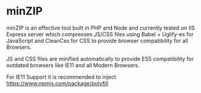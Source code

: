 # minZIP
 minZIP is an effective tool built in PHP and Node and currently tested on IIS Express server which compresses JS/CSS files using Babel + Uglify-es for JavaScript and CleanCss for CSS to provide browser compatibility for all Browsers.
 
JS and CSS files are minified automatically to provide ES5 compatibility for outdated browsers like IE11 and all Modern Browsers.

For IE11 Support it is recommended to inject https://www.npmjs.com/package/polyfill 
